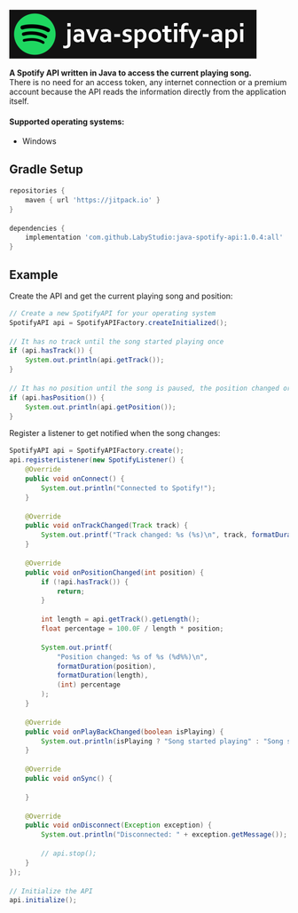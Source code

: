 ![Banner](.github/assets/banner.png)

<b>A Spotify API written in Java to access the current playing song.</b><br>
There is no need for an access token, any internet connection or a premium account
because the API reads the information directly from the application itself.

#### Supported operating systems:
- Windows

## Gradle Setup
```groovy
repositories {
    maven { url 'https://jitpack.io' }
}

dependencies {
    implementation 'com.github.LabyStudio:java-spotify-api:1.0.4:all'
}
```

## Example
Create the API and get the current playing song and position:
```java
// Create a new SpotifyAPI for your operating system
SpotifyAPI api = SpotifyAPIFactory.createInitialized();

// It has no track until the song started playing once
if (api.hasTrack()) {
    System.out.println(api.getTrack());
}

// It has no position until the song is paused, the position changed or the song changed
if (api.hasPosition()) {
    System.out.println(api.getPosition());
}
```

Register a listener to get notified when the song changes:
```java
SpotifyAPI api = SpotifyAPIFactory.create();
api.registerListener(new SpotifyListener() {
    @Override
    public void onConnect() {
        System.out.println("Connected to Spotify!");
    }
    
    @Override
    public void onTrackChanged(Track track) {
        System.out.printf("Track changed: %s (%s)\n", track, formatDuration(track.getLength()));
    }
    
    @Override
    public void onPositionChanged(int position) {
        if (!api.hasTrack()) {
            return;
        }
        
        int length = api.getTrack().getLength();
        float percentage = 100.0F / length * position;
        
        System.out.printf(
            "Position changed: %s of %s (%d%%)\n",
            formatDuration(position),
            formatDuration(length),
            (int) percentage
        );
    }
    
    @Override
    public void onPlayBackChanged(boolean isPlaying) {
        System.out.println(isPlaying ? "Song started playing" : "Song stopped playing");
    }
    
    @Override
    public void onSync() {
        
    }
    
    @Override
    public void onDisconnect(Exception exception) {
        System.out.println("Disconnected: " + exception.getMessage());
        
        // api.stop();
    }
});

// Initialize the API
api.initialize();
```
